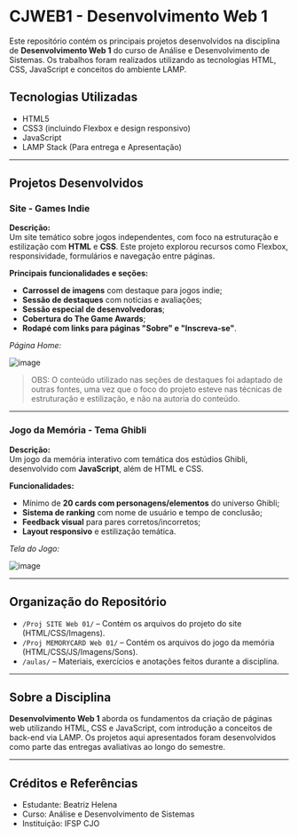 # CJWEB1 - Desenvolvimento Web 1

Este repositório contém os principais projetos desenvolvidos na disciplina de **Desenvolvimento Web 1** do curso de Análise e Desenvolvimento de Sistemas. Os trabalhos foram realizados utilizando as tecnologias HTML, CSS, JavaScript e conceitos do ambiente LAMP.

## Tecnologias Utilizadas

- HTML5
- CSS3 (incluindo Flexbox e design responsivo)
- JavaScript
- LAMP Stack (Para entrega e Apresentação)

---

## Projetos Desenvolvidos

### Site - Games Indie 

**Descrição:**  
Um site temático sobre jogos independentes, com foco na estruturação e estilização com **HTML** e **CSS**. Este projeto explorou recursos como Flexbox, responsividade, formulários e navegação entre páginas.

**Principais funcionalidades e seções:**

- **Carrossel de imagens** com destaque para jogos indie;
- **Sessão de destaques** com notícias e avaliações;
- **Sessão especial de desenvolvedoras**;
- **Cobertura do The Game Awards**;
- **Rodapé com links para páginas "Sobre" e "Inscreva-se"**.

*Página Home:*

![image](https://github.com/user-attachments/assets/5c01db2d-9437-46c6-9a0c-a0a2578e623c)

> OBS: O conteúdo utilizado nas seções de destaques foi adaptado de outras fontes, uma vez que o foco do projeto esteve nas técnicas de estruturação e estilização, e não na autoria do conteúdo.

---

### Jogo da Memória - Tema Ghibli

**Descrição:**  
Um jogo da memória interativo com temática dos estúdios Ghibli, desenvolvido com **JavaScript**, além de HTML e CSS.

**Funcionalidades:**

- Mínimo de **20 cards com personagens/elementos** do universo Ghibli;
- **Sistema de ranking** com nome de usuário e tempo de conclusão;
- **Feedback visual** para pares corretos/incorretos;
- **Layout responsivo** e estilização temática.

*Tela do Jogo:*

![image](https://github.com/user-attachments/assets/6c76effa-74a7-4dd8-a80d-ccb10bdfce29)


---

## Organização do Repositório

- `/Proj SITE Web 01/` – Contém os arquivos do projeto do site (HTML/CSS/Imagens).
- `/Proj MEMORYCARD Web 01/` – Contém os arquivos do jogo da memória (HTML/CSS/JS/Imagens/Sons).
- `/aulas/` – Materiais, exercícios e anotações feitos durante a disciplina.

---

## Sobre a Disciplina

**Desenvolvimento Web 1** aborda os fundamentos da criação de páginas web utilizando HTML, CSS e JavaScript, com introdução a conceitos de back-end via LAMP. 
Os projetos aqui apresentados foram desenvolvidos como parte das entregas avaliativas ao longo do semestre.

---

## Créditos e Referências

- Estudante: Beatriz Helena
- Curso: Análise e Desenvolvimento de Sistemas
- Instituição: IFSP CJO

